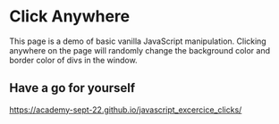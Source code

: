 # Click Anywhere
This page is a demo of basic vanilla JavaScript manipulation.
Clicking anywhere on the page will randomly change the background color and border color of divs in the window.

## Have a go for yourself

https://academy-sept-22.github.io/javascript_excercice_clicks/
